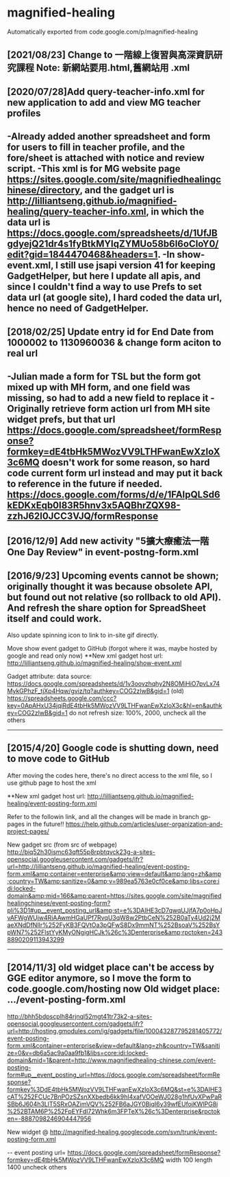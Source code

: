 # magnified-healing
Automatically exported from code.google.com/p/magnified-healing

**[2021/08/23] Change to 一階線上復習與高深資訊研究課程**
Note: 新網站要用.html,舊網站用 .xml
--

[2020/07/28]Add query-teacher-info.xml for new application to add and view MG teacher profiles
--
-Already added another spreadsheet and form for users to fill in teacher profile, and the fore/sheet is attached with notice and review script.
-This xml is for MG website page https://sites.google.com/site/magnifiedhealingchinese/directory, and the gadget url is http://lilliantseng.github.io/magnified-healing/query-teacher-info.xml, in which the data url is https://docs.google.com/spreadsheets/d/1UfJBgdyejQ21dr4s1fyBtkMYIqZYMUo58b6I6oCIoY0/edit?gid=1844470468&headers=1.
-In show-event.xml, I still use jsapi version 41 for keeping GadgetHelper, but here I update all apis, and since I couldn't find a way to use Prefs to set data url (at google site), I hard coded the data url, hence no need of GadgetHelper.
--------------------------------------------------------------------------------
[2018/02/25] Update entry id for End Date from 1000002 to 1130960036 & change form aciton to real url
--
-Julian made a form for TSL but the form got mixed up with MH form, and one field was missing, so had to add a new field to replace it
-Originally retrieve form action url from MH site widget prefs, but that url https://docs.google.com/spreadsheet/formResponse?formkey=dE4tbHk5MWozVV9LTHFwanEwXzloX3c6MQ doesn't work for some reason, so hard code current form url instead and may put it back to reference in the future if needed.
https://docs.google.com/forms/d/e/1FAIpQLSd6kEDKxEqb0I83R5hnv3x5AQBhrZQX98-zzhJ62I0JCC3VJQ/formResponse
----------------------------------------------------------

[2016/12/9] Add new activity "5擴大療癒法一階One Day Review" in event-postng-form.xml
------------------------------------------------------------------------
[2016/9/23] Upcoming events cannot be shown; originally thought it was because obsolete API, but found out not relative (so rollback to old API). And refresh the share option for SpreadSheet itself and could work.
---

Also update spinning icon to link to in-site gif directly.

Move show event gadget to GitHub (forgot where it was, maybe hosted by google and read only now)
**New xml gadget host url: http://lilliantseng.github.io/magnified-healing/show-event.xml

Gadget attribute:
data source: https://docs.google.com/spreadsheets/d/1v3oovzhqhy2N8OMiHiO7pvLx74MykGPhzF_tjXp4Hqw/gviz/tq?authkey=COG2zIwB&gid=1
(old) https://spreadsheets.google.com/ccc?key=0ApAHxU34jqiRdE4tbHk5MWozVV9LTHFwanEwXzloX3c&hl=en&authkey=COG2zIwB&gid=1
do not refresh
size: 100%, 2000, uncheck all the others

------------------------------------------
[2015/4/20] Google code is shutting down, need to move code to GitHub
--
After moving the codes here, there's no direct access to the xml file, so I use github page to host the xml

**New xml gadget host url: http://lilliantseng.github.io/magnified-healing/event-posting-form.xml

Refer to the followin link, and all the changes will be made in branch gp-pages in the future!!
https://help.github.com/articles/user-organization-and-project-pages/

New gadget src (from src of webpage)
http://biq52h30ismc63qft55p8rpbtqvck23g-a-sites-opensocial.googleusercontent.com/gadgets/ifr?url=http://lilliantseng.github.io/magnified-healing/event-posting-form.xml&amp;container=enterprise&amp;view=default&amp;lang=zh&amp;country=TW&amp;sanitize=0&amp;v=989ea5763e0cf0ce&amp;libs=core:idi:locked-domain&amp;mid=166&amp;parent=https://sites.google.com/site/magnifiedhealingchinese/event-posting-form?pli%3D1#up__event_posting_url&amp;st=e%3DAIHE3cD7qwqUJjfA7p0oHpJvAFWgWUjw4RiAAwmHGaUPf7RvqU3qW8w2PtbCeN%252B0aTy4Ud2j2MaeXNdDfNlIr%252FyKB3FQVtOa3pQFwS8Dx9mmNT%252BsoaV%252BsYpWN7%252FlstYyKMyONgigHCJk%26c%3Denterprise&amp;rpctoken=2438890209113943299

------------------------------------------
[2014/11/3] old widget place can't be access by GGE editor anymore, so I move the form to code.google.com/hosting now
Old widget place: .../event-posting-form.xml
--

http://bhh5bdpscplh84rjnql52mgt41tr73k2-a-sites-opensocial.googleusercontent.com/gadgets/ifr?url=http://hosting.gmodules.com/ig/gadgets/file/100043287795281405772/event-posting-form.xml&container=enterprise&view=default&lang=zh&country=TW&sanitize=0&v=db6a5ac9a0aa9fb1&libs=core:idi:locked-domain&mid=1&parent=http://www.magnifiedhealing-chinese.com/event-posting-form#up__event_posting_url=https://docs.google.com/spreadsheet/formResponse?formkey%3DdE4tbHk5MWozVV9LTHFwanEwXzloX3c6MQ&st=e%3DAIHE3cAT%252FCUc7BnPOzSZsnXXbedb6kk9hI4xafVOOeWJ028g1hfUvXPwPaRSBb6J604h3LlT5SRxOAZimVQV%252FB6aJGY0BjqI6y39wfEUfojKWlPG8i%252BTAM6P%252FpEYFdI72Whk6m3FPTeX%26c%3Denterprise&rpctoken=-8887098246904447956

New widget @
http://magnified-healing.googlecode.com/svn/trunk/event-posting-form.xml

--
event posting url=
https://docs.google.com/spreadsheet/formResponse?formkey=dE4tbHk5MWozVV9LTHFwanEwXzloX3c6MQ
width 100
length 1400
uncheck others
